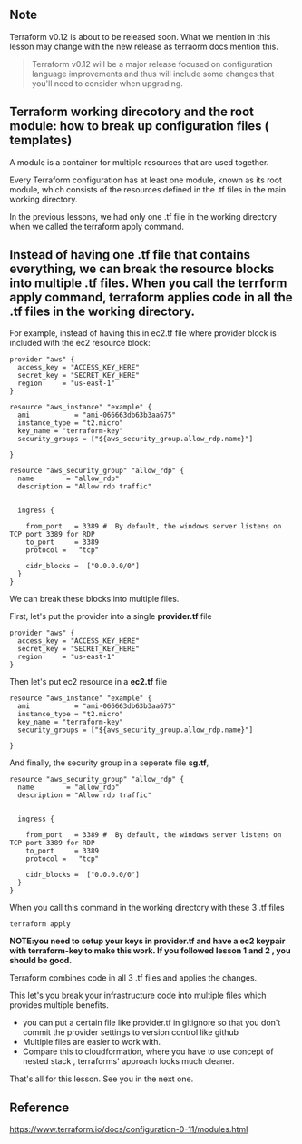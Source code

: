 ## Note
Terraform v0.12 is about to be released soon. What we mention in this lesson may change with the new release as terraorm docs mention this.
>Terraform v0.12 will be a major release focused on configuration language improvements and thus will include some changes that you'll need to consider when upgrading.

## Terraform working direcotory and the root module: how to break up configuration files ( templates)
A module is a container for multiple resources that are used together.

Every Terraform configuration has at least one module, known as its root module, which consists of the resources defined in the .tf files in the main working directory.


In the previous lessons, we had only one .tf file in the working directory when we called the terraform apply command.


## Instead of having one .tf file that contains everything, we can break the resource blocks into multiple .tf files. When you call the terrform apply command, terraform applies code in all the .tf files in the working directory.

For example, instead of having this in ec2.tf file where provider block is included with the ec2 resource block:
```
provider "aws" {
  access_key = "ACCESS_KEY_HERE"
  secret_key = "SECRET_KEY_HERE"
  region     = "us-east-1"
}

resource "aws_instance" "example" {
  ami           = "ami-066663db63b3aa675"
  instance_type = "t2.micro"
  key_name = "terraform-key"
  security_groups = ["${aws_security_group.allow_rdp.name}"]

}

resource "aws_security_group" "allow_rdp" {
  name        = "allow_rdp"
  description = "Allow rdp traffic"


  ingress {

    from_port   = 3389 #  By default, the windows server listens on TCP port 3389 for RDP
    to_port     = 3389
    protocol =   "tcp"

    cidr_blocks =  ["0.0.0.0/0"]
  }
}

```


We can break these blocks into multiple files.

First, let's put the provider into a single **provider.tf** file
```
provider "aws" {
  access_key = "ACCESS_KEY_HERE"
  secret_key = "SECRET_KEY_HERE"
  region     = "us-east-1"
}

```

Then let's put ec2 resource in a **ec2.tf** file
```
resource "aws_instance" "example" {
  ami           = "ami-066663db63b3aa675"
  instance_type = "t2.micro"
  key_name = "terraform-key"
  security_groups = ["${aws_security_group.allow_rdp.name}"]

}
```

And finally, the security group in a seperate file **sg.tf**,
```
resource "aws_security_group" "allow_rdp" {
  name        = "allow_rdp"
  description = "Allow rdp traffic"


  ingress {

    from_port   = 3389 #  By default, the windows server listens on TCP port 3389 for RDP
    to_port     = 3389
    protocol =   "tcp"

    cidr_blocks =  ["0.0.0.0/0"]
  }
}
```

When you call this command in the working directory with these 3 .tf files
```
terraform apply
```

**NOTE:you need to setup your keys in provider.tf and have a ec2 keypair with terraform-key to make this work. If you followed lesson 1 and 2 , you should be good.**

Terraform combines code in all 3 .tf files and applies the changes.

This let's you break your infrastructure code into multiple files which provides multiple benefits.

  - you can put a certain file like provider.tf in gitignore so that you don't commit the provider settings to version control like github
  - Multiple files are easier to work with.
  - Compare this to cloudformation, where you have to use concept of nested stack , terraforms' approach looks much cleaner.



That's all for this lesson. See you in the next one.



## Reference
https://www.terraform.io/docs/configuration-0-11/modules.html
